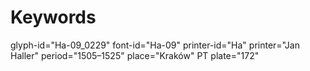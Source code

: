 # Keywords
glyph-id="Ha-09_0229"
font-id="Ha-09"
printer-id="Ha"
printer="Jan Haller"
period="1505–1525"
place="Kraków"
PT plate="172"
